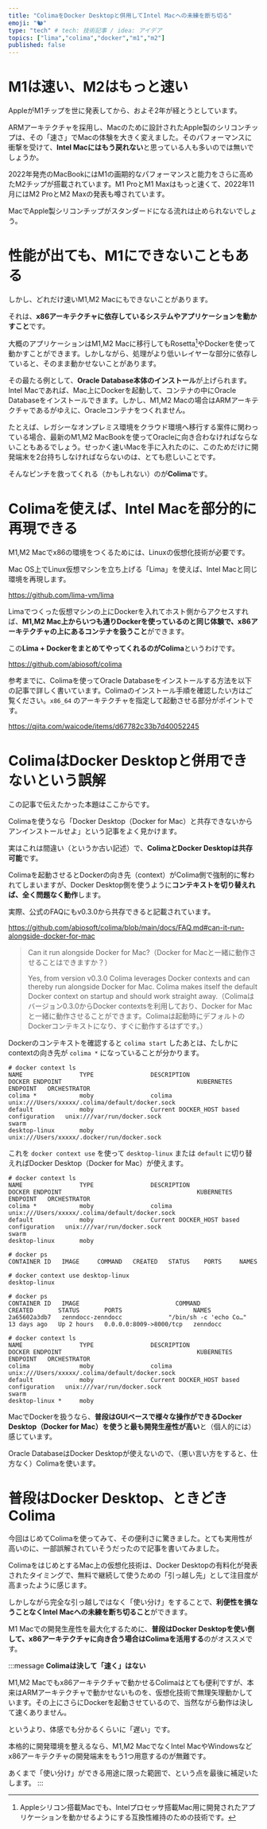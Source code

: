 ```yaml
---
title: "ColimaをDocker Desktopと併用してIntel Macへの未練を断ち切る"
emoji: "🐿"
type: "tech" # tech: 技術記事 / idea: アイデア
topics: ["lima","colima","docker","m1","m2"]
published: false
---
```


# M1は速い、M2はもっと速い

AppleがM1チップを世に発表してから、およそ2年が経とうとしています。

ARMアーキテクチャを採用し、Macのために設計されたApple製のシリコンチップは、その「速さ」でMacの体験を大きく変えました。そのパフォーマンスに衝撃を受けて、**Intel Macにはもう戻れない**と思っている人も多いのでは無いでしょうか。

2022年発売のMacBookにはM1の画期的なパフォーマンスと能力をさらに高めたM2チップが搭載されています。M1 ProとM1 Maxはもっと速くて、2022年11月にはM2 ProとM2 Maxの発表も噂されています。

MacでApple製シリコンチップがスタンダードになる流れは止められないでしょう。

# 性能が出ても、M1にできないこともある

しかし、どれだけ速いM1,M2 Macにもできないことがあります。

それは、**x86アーキテクチャに依存しているシステムやアプリケーションを動かすこと**です。

大概のアプリケーションはM1,M2 Macに移行してもRosetta[^1]やDockerを使って動かすことができます。しかしながら、処理がより低いレイヤーな部分に依存していると、そのまま動かせないことがあります。

[^1]: Appleシリコン搭載Macでも、Intelプロセッサ搭載Mac用に開発されたアプリケーションを動かせるようにする互換性維持のための技術です。

その最たる例として、**Oracle Database本体のインストール**が上げられます。Intel Macであれば、Mac上にDockerを起動して、コンテナの中にOracle Databaseをインストールできます。しかし、M1,M2 Macの場合はARMアーキテクチャであるがゆえに、Oracleコンテナをつくれません。

たとえば、レガシーなオンプレミス環境をクラウド環境へ移行する案件に関わっている場合、最新のM1,M2 MacBookを使ってOracleに向き合わなければならないこともあるでしょう。せっかく速いMacを手に入れたのに、このためだけに開発端末を2台持ちしなければならないのは、とても悲しいことです。
<!-- textlint-disable -->
そんなピンチを救ってくれる（かもしれない）のが**Colima**です。
<!-- textlint-enable -->
# Colimaを使えば、Intel Macを部分的に再現できる

M1,M2 Macでx86の環境をつくるためには、Linuxの仮想化技術が必要です。

Mac OS上でLinux仮想マシンを立ち上げる「Lima」を使えば、Intel Macと同じ環境を再現します。

https://github.com/lima-vm/lima

Limaでつくった仮想マシンの上にDockerを入れてホスト側からアクセスすれば、**M1,M2 Mac上からいつも通りDockerを使っているのと同じ体験で、x86アーキテクチャの上にあるコンテナを扱うこと**ができます。

この**Lima + DockerをまとめてやってくれるのがColima**というわけです。

https://github.com/abiosoft/colima

参考までに、Colimaを使ってOracle Databaseをインストールする方法を以下の記事で詳しく書いています。Colimaのインストール手順を確認したい方はご覧ください。`x86_64` のアーキテクチャを指定して起動させる部分がポイントです。

https://qiita.com/waicode/items/d67782c33b7d40052245

# ColimaはDocker Desktopと併用できないという誤解

この記事で伝えたかった本題はここからです。

Colimaを使うなら「Docker Desktop（Docker for Mac）と共存できないからアンインストールせよ」という記事をよく見かけます。

実はこれは間違い（というか古い記述）で、**ColimaとDocker Desktopは共存可能**です。

Colimaを起動させるとDockerの向き先（context）がColima側で強制的に奪われてしまいますが、Docker Desktop側を使うように**コンテキストを切り替えれば、全く問題なく動作**します。

実際、公式のFAQにもv0.3.0から共存できると記載されています。

https://github.com/abiosoft/colima/blob/main/docs/FAQ.md#can-it-run-alongside-docker-for-mac

> Can it run alongside Docker for Mac?（Docker for Macと一緒に動作させることはできますか？）
>
> Yes, from version v0.3.0 Colima leverages Docker contexts and can thereby run alongside Docker for Mac. Colima makes itself the default Docker context on startup and should work straight away.（Colimaはバージョン0.3.0からDocker contextsを利用しており、Docker for Macと一緒に動作させることができます。Colimaは起動時にデフォルトのDockerコンテキストになり、すぐに動作するはずです。）

Dockerのコンテキストを確認すると `colima start` したあとは、たしかにcontextの向き先が `colima *` になっていることが分かります。

```console
# docker context ls
NAME                TYPE                DESCRIPTION                               DOCKER ENDPOINT                                      KUBERNETES ENDPOINT   ORCHESTRATOR
colima *            moby                colima                                    unix:///Users/xxxxx/.colima/default/docker.sock
default             moby                Current DOCKER_HOST based configuration   unix:///var/run/docker.sock                                                swarm
desktop-linux       moby                                                          unix:///Users/xxxxx/.docker/run/docker.sock
```

これを `docker context use` を使って `desktop-linux` または `default` に切り替えればDocker Desktop（Docker for Mac）が使えます。

```console
# docker context ls
NAME                TYPE                DESCRIPTION                               DOCKER ENDPOINT                                      KUBERNETES ENDPOINT   ORCHESTRATOR
colima *            moby                colima                                    unix:///Users/xxxxx/.colima/default/docker.sock
default             moby                Current DOCKER_HOST based configuration   unix:///var/run/docker.sock                                                swarm
desktop-linux       moby

# docker ps
CONTAINER ID   IMAGE     COMMAND   CREATED   STATUS    PORTS     NAMES

# docker context use desktop-linux
desktop-linux

# docker ps
CONTAINER ID   IMAGE                           COMMAND                  CREATED       STATUS       PORTS                    NAMES
2a65602a3db7   zenndocc-zenndocc             "/bin/sh -c 'echo Co…"   13 days ago   Up 2 hours   0.0.0.0:8009->8000/tcp   zenndocc

# docker context ls
NAME                TYPE                DESCRIPTION                               DOCKER ENDPOINT                                      KUBERNETES ENDPOINT   ORCHESTRATOR
colima              moby                colima                                    unix:///Users/xxxxx/.colima/default/docker.sock
default             moby                Current DOCKER_HOST based configuration   unix:///var/run/docker.sock                                                swarm
desktop-linux *     moby
```

MacでDockerを扱うなら、**普段はGUIベースで様々な操作ができるDocker Desktop（Docker for Mac）を使うと最も開発生産性が高い**と（個人的には）感じています。

Oracle DatabaseはDocker Desktopが使えないので、（悪い言い方をすると、仕方なく）Colimaを使います。

# 普段はDocker Desktop、ときどきColima

今回はじめてColimaを使ってみて、その便利さに驚きました。とても実用性が高いのに、一部誤解されていそうだったので記事を書いてみました。

ColimaをはじめとするMac上の仮想化技術は、Docker Desktopの有料化が発表されたタイミングで、無料で継続して使うための「引っ越し先」として注目度が高まったように感じます。

しかしながら完全な引っ越しではなく「使い分け」をすることで、**利便性を損なうことなくIntel Macへの未練を断ち切ること**ができます。

M1 Macでの開発生産性を最大化するために、**普段はDocker Desktopを使い倒して、x86アーキテクチャに向き合う場合はColimaを活用する**のがオススメです。

:::message
**Colimaは決して「速く」はない**

M1,M2 Macでもx86アーキテクチャで動かせるColimaはとても便利ですが、本来はARMアーキテクチャで動かせないものを、仮想化技術で無理矢理動かしています。その上にさらにDockerを起動させているので、当然ながら動作は決して速くありません。

というより、体感でも分かるくらいに「遅い」です。

本格的に開発環境を整えるなら、M1,M2 MacでなくIntel MacやWindowsなどx86アーキテクチャの開発端末をもう1つ用意するのが無難です。

あくまで「使い分け」ができる用途に限った範囲で、という点を最後に補足いたします。
:::

